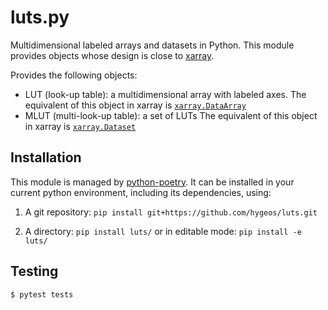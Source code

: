 # luts.py

Multidimensional labeled arrays and datasets in Python. This module provides objects whose design is close to [xarray](http://xarray.pydata.org/).

Provides the following objects:

- LUT (look-up table): a multidimensional array with labeled axes.
The equivalent of this object in xarray is [`xarray.DataArray`](http://xarray.pydata.org/en/stable/generated/xarray.DataArray.html)
- MLUT (multi-look-up table): a set of LUTs
The equivalent of this object in xarray is [`xarray.Dataset`](http://xarray.pydata.org/en/stable/generated/xarray.Dataset.html)


## Installation

This module is managed by [python-poetry](https://python-poetry.org/). It can be installed in your current python environment, including its dependencies, using:

1) A git repository: `pip install git+https://github.com/hygeos/luts.git`

2) A directory: `pip install luts/` or in editable mode: `pip install -e luts/`

## Testing

    $ pytest tests
